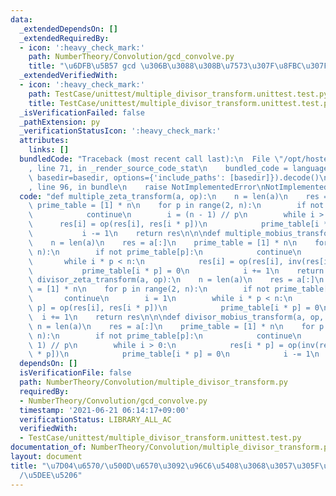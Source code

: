 ```yaml
---
data:
  _extendedDependsOn: []
  _extendedRequiredBy:
  - icon: ':heavy_check_mark:'
    path: NumberTheory/Convolution/gcd_convolve.py
    title: "\u6DFB\u5B57 gcd \u306B\u3088\u308B\u7573\u307F\u8FBC\u307F"
  _extendedVerifiedWith:
  - icon: ':heavy_check_mark:'
    path: TestCase/unittest/multiple_divisor_transform.unittest.test.py
    title: TestCase/unittest/multiple_divisor_transform.unittest.test.py
  _isVerificationFailed: false
  _pathExtension: py
  _verificationStatusIcon: ':heavy_check_mark:'
  attributes:
    links: []
  bundledCode: "Traceback (most recent call last):\n  File \"/opt/hostedtoolcache/Python/3.10.2/x64/lib/python3.10/site-packages/onlinejudge_verify/documentation/build.py\"\
    , line 71, in _render_source_code_stat\n    bundled_code = language.bundle(stat.path,\
    \ basedir=basedir, options={'include_paths': [basedir]}).decode()\n  File \"/opt/hostedtoolcache/Python/3.10.2/x64/lib/python3.10/site-packages/onlinejudge_verify/languages/python.py\"\
    , line 96, in bundle\n    raise NotImplementedError\nNotImplementedError\n"
  code: "def multiple_zeta_transform(a, op):\n    n = len(a)\n    res = a[:]\n   \
    \ prime_table = [1] * n\n    for p in range(2, n):\n        if not prime_table[p]:\n\
    \            continue\n        i = (n - 1) // p\n        while i > 0:\n      \
    \      res[i] = op(res[i], res[i * p])\n            prime_table[i * p] = 0\n \
    \           i -= 1\n    return res\n\n\ndef multiple_mobius_transform(a, op, inv):\n\
    \    n = len(a)\n    res = a[:]\n    prime_table = [1] * n\n    for p in range(2,\
    \ n):\n        if not prime_table[p]:\n            continue\n        i = 1\n \
    \       while i * p < n:\n            res[i] = op(res[i], inv(res[i * p]))\n \
    \           prime_table[i * p] = 0\n            i += 1\n    return res\n\n\ndef\
    \ divisor_zeta_transform(a, op):\n    n = len(a)\n    res = a[:]\n    prime_table\
    \ = [1] * n\n    for p in range(2, n):\n        if not prime_table[p]:\n     \
    \       continue\n        i = 1\n        while i * p < n:\n            res[i *\
    \ p] = op(res[i], res[i * p])\n            prime_table[i * p] = 0\n          \
    \  i += 1\n    return res\n\n\ndef divisor_mobius_transform(a, op, inv):\n   \
    \ n = len(a)\n    res = a[:]\n    prime_table = [1] * n\n    for p in range(2,\
    \ n):\n        if not prime_table[p]:\n            continue\n        i = (n -\
    \ 1) // p\n        while i > 0:\n            res[i * p] = op(inv(res[i]), res[i\
    \ * p])\n            prime_table[i * p] = 0\n            i -= 1\n    return res\n"
  dependsOn: []
  isVerificationFile: false
  path: NumberTheory/Convolution/multiple_divisor_transform.py
  requiredBy:
  - NumberTheory/Convolution/gcd_convolve.py
  timestamp: '2021-06-21 06:14:17+09:00'
  verificationStatus: LIBRARY_ALL_AC
  verifiedWith:
  - TestCase/unittest/multiple_divisor_transform.unittest.test.py
documentation_of: NumberTheory/Convolution/multiple_divisor_transform.py
layout: document
title: "\u7D04\u6570/\u500D\u6570\u3092\u96C6\u5408\u3068\u3057\u305F\u7D2F\u7A4D\u548C\
  /\u5DEE\u5206"
---
```

